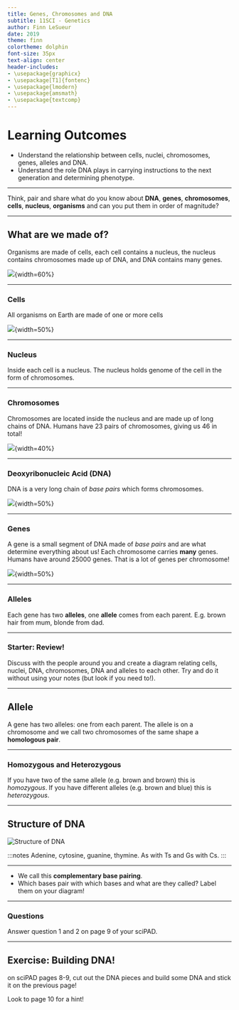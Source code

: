 ```yaml
---
title: Genes, Chromosomes and DNA
subtitle: 11SCI - Genetics
author: Finn LeSueur
date: 2019
theme: finn
colortheme: dolphin
font-size: 35px
text-align: center
header-includes:
- \usepackage{graphicx}
- \usepackage[T1]{fontenc}
- \usepackage{lmodern}
- \usepackage{amsmath}
- \usepackage{textcomp}
---
```


# Learning Outcomes

- Understand the relationship between cells, nuclei, chromosomes, genes, alleles and DNA.
- Understand the role DNA plays in carrying instructions to the next generation and determining phenotype.

---

Think, pair and share what do you know about __DNA__, __genes__, __chromosomes__, __cells__, __nucleus__, __organisms__ and can you put them in order of magnitude?

---

## What are we made of?

Organisms are made of cells, each cell contains a nucleus, the nucleus contains chromosomes made up of DNA, and DNA contains many genes.

![](assets/2-cell-diagram.jpeg){width=60%}

---

### Cells

All organisms on Earth are made of one or more cells

![](assets/2-cell.png){width=50%}

---

### Nucleus

Inside each cell is a nucleus. The nucleus holds genome of the cell in the form of chromosomes.

---

### Chromosomes

Chromosomes are located inside the nucleus and are made up of long chains of DNA.
Humans have 23 pairs of chromosomes, giving us 46 in total!

![](assets/2-chromosomes.jpg){width=40%}


---

### Deoxyribonucleic Acid (DNA)

DNA is a very long chain of _base pairs_ which forms chromosomes.

![](assets/2-dna.png){width=50%}

---

### Genes

A gene is a small segment of DNA made of _base pairs_ and are what determine everything about us! Each chromosome carries __many__ genes. Humans have around 25000 genes. That is a lot of genes per chromosome!

![](assets/2-genes.jpeg){width=50%}

---

### Alleles

Each gene has two __alleles__, one __allele__ comes from each parent. E.g. brown hair from mum, blonde from dad.

---

### Starter: Review!

Discuss with the people around you and create a diagram relating cells, nuclei, DNA, chromosomes, DNA and alleles to each other. Try and do it without using your notes (but look if you need to!).

---

## Allele

A gene has two alleles: one from each parent. The allele is on a chromosome and we call two chromosomes of the same shape a __homologous pair__.

---

### Homozygous and Heterozygous

If you have two of the same allele (e.g. brown and brown) this is _homozygous_. If you have different alleles (e.g. brown and blue) this is _heterozygous_.

---

## Structure of DNA

![Structure of DNA](assets/3-dna-structure.jpg)

:::notes
Adenine, cytosine, guanine, thymine. As with Ts and Gs with Cs.
:::

---

- We call this __complementary base pairing__.
- Which bases pair with which bases and what are they called? Label them on your diagram!

---

### Questions

Answer question 1 and 2 on page 9 of your sciPAD.

---

## Exercise: Building DNA!

on sciPAD pages 8-9, cut out the DNA pieces and build some DNA and stick it on the previous page!

Look to page 10 for a hint!
